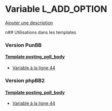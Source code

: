 # Variable L_ADD_OPTION
[Ajouter une description](https://fa-tvars.appspot.com/L_ADD_OPTION)

n## Utilisations dans les templates

### Version PunBB

#### [Template posting_poll_body](punbb/posting_poll_body.md)
* [Variable à la ligne 44](../punbb/posting_poll_body.tpl#L44)

### Version phpBB2

#### [Template posting_poll_body](subsilver/posting_poll_body.md)
* [Variable à la ligne 44](../subsilver/posting_poll_body.tpl#L44)